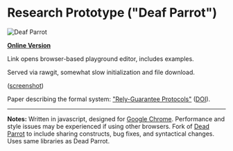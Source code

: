 # Research Prototype ("Deaf Parrot") #
![Deaf Parrot](http://fmilitao.github.io/deaf-parrot/df.png)


**[Online Version](http://fmilitao.github.io/deaf-parrot/prototype/editor.html)**

Link opens browser-based playground editor, includes examples.

Served via rawgit, somewhat slow initialization and file download.


([screenshot](http://fmilitao.github.io/deaf-parrot/screenshot.png))

Paper describing the formal system: ["Rely-Guarantee Protocols"](http://www.cs.cmu.edu/~foliveir/papers/ecoop14-paper.pdf) ([DOI](http://dx.doi.org/10.1007/978-3-662-44202-9_14)).

---

**Notes:** Written in javascript, designed for [Google Chrome](http://chrome.google.com). Performance and style issues may be experienced if using other browsers. Fork of [Dead Parrot](https://github.com/fmilitao/dead-parrot) to include sharing constructs, bug fixes, and syntactical changes. Uses same libraries as Dead Parrot.
